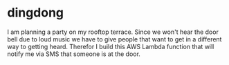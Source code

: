 dingdong
========

I am planning a party on my rooftop terrace. Since we won't hear the door bell due to loud music we have to give people that want to get in a different way to getting heard. Therefor I build this AWS Lambda function that will notify me via SMS that someone is at the door.
